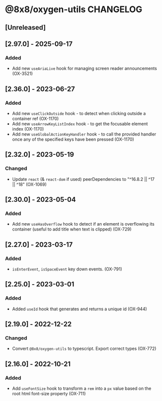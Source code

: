 # @8x8/oxygen-utils CHANGELOG

## [Unreleased]

## [2.97.0] - 2025-09-17

### Added

- Add new `useAriaLive` hook for managing screen reader announcements (OX-3521)

## [2.36.0] - 2023-06-27

### Added

- Add new `useClickOutside` hook - to detect when clicking outside a container ref (OX-1170)
- Add new `useArrowKeyListIndex` hook - to get the focusable element index (OX-1170)
- Add new `useGlobalActionKeyHandler` hook - to call the provided handler once any of the specified keys have been pressed (OX-1170)

## [2.32.0] - 2023-05-19

### Changed

- Update `react` (& `react-dom` if used) peerDependencies to "^16.8.2 || ^17 || ^18" (OX-1069)

## [2.30.0] - 2023-05-04

### Added

- Add new `useHasOverflow` hook to detect if an element is overflowing its container (useful to add title when text is clipped) (OX-729)

## [2.27.0] - 2023-03-17

### Added

- `isEnterEvent`, `isSpaceEvent` key down events. (OX-791)

## [2.25.0] - 2023-03-01

### Added

- Added `useId` hook that generates and returns a unique id (OX-944)

## [2.19.0] - 2022-12-22

### Changed

- Convert `@8x8/oxygen-utils` to typescript. Export correct types (OX-772)

## [2.16.0] - 2022-10-21

### Added

- Add `useFontSize` hook to transform a `rem` into a `px` value based on the root html font-size property (OX-711)
